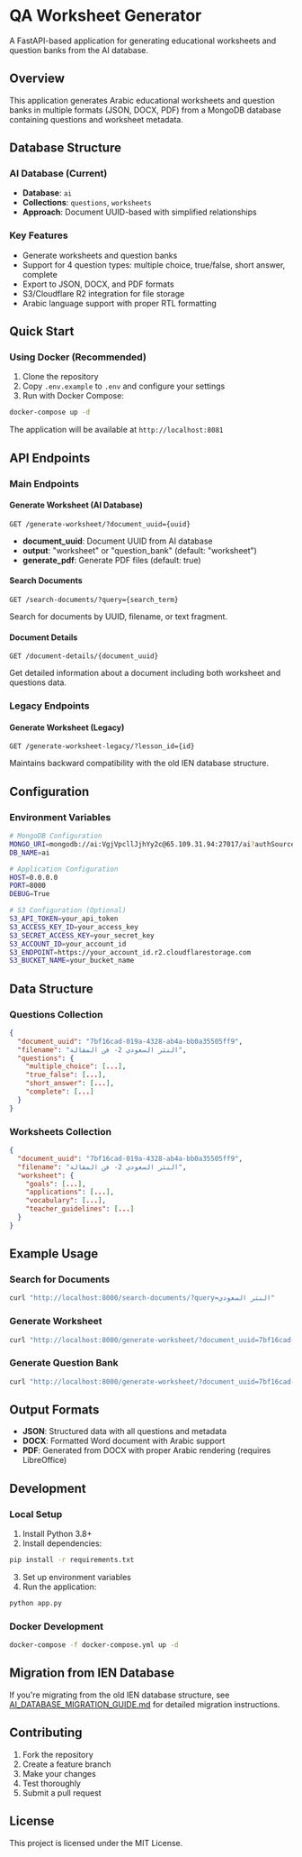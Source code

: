 # QA Worksheet Generator

A FastAPI-based application for generating educational worksheets and question banks from the AI database.

## Overview

This application generates Arabic educational worksheets and question banks in multiple formats (JSON, DOCX, PDF) from a MongoDB database containing questions and worksheet metadata.

## Database Structure

### AI Database (Current)
- **Database**: `ai`
- **Collections**: `questions`, `worksheets`
- **Approach**: Document UUID-based with simplified relationships

### Key Features
- Generate worksheets and question banks
- Support for 4 question types: multiple choice, true/false, short answer, complete
- Export to JSON, DOCX, and PDF formats
- S3/Cloudflare R2 integration for file storage
- Arabic language support with proper RTL formatting

## Quick Start

### Using Docker (Recommended)

1. Clone the repository
2. Copy `.env.example` to `.env` and configure your settings
3. Run with Docker Compose:

```bash
docker-compose up -d
```

The application will be available at `http://localhost:8081`

## API Endpoints

### Main Endpoints

#### Generate Worksheet (AI Database)
```
GET /generate-worksheet/?document_uuid={uuid}
```
- **document_uuid**: Document UUID from AI database
- **output**: "worksheet" or "question_bank" (default: "worksheet")
- **generate_pdf**: Generate PDF files (default: true)

#### Search Documents
```
GET /search-documents/?query={search_term}
```
Search for documents by UUID, filename, or text fragment.

#### Document Details
```
GET /document-details/{document_uuid}
```
Get detailed information about a document including both worksheet and questions data.

### Legacy Endpoints

#### Generate Worksheet (Legacy)
```
GET /generate-worksheet-legacy/?lesson_id={id}
```
Maintains backward compatibility with the old IEN database structure.

## Configuration

### Environment Variables

```bash
# MongoDB Configuration
MONGO_URI=mongodb://ai:VgjVpcllJjhYy2c@65.109.31.94:27017/ai?authSource=ai
DB_NAME=ai

# Application Configuration
HOST=0.0.0.0
PORT=8000
DEBUG=True

# S3 Configuration (Optional)
S3_API_TOKEN=your_api_token
S3_ACCESS_KEY_ID=your_access_key
S3_SECRET_ACCESS_KEY=your_secret_key
S3_ACCOUNT_ID=your_account_id
S3_ENDPOINT=https://your_account_id.r2.cloudflarestorage.com
S3_BUCKET_NAME=your_bucket_name
```

## Data Structure

### Questions Collection
```json
{
  "document_uuid": "7bf16cad-019a-4328-ab4a-bb0a35505ff9",
  "filename": "النثر السعودي 2- فن المقالة",
  "questions": {
    "multiple_choice": [...],
    "true_false": [...],
    "short_answer": [...],
    "complete": [...]
  }
}
```

### Worksheets Collection
```json
{
  "document_uuid": "7bf16cad-019a-4328-ab4a-bb0a35505ff9",
  "filename": "النثر السعودي 2- فن المقالة",
  "worksheet": {
    "goals": [...],
    "applications": [...],
    "vocabulary": [...],
    "teacher_guidelines": [...]
  }
}
```

## Example Usage

### Search for Documents
```bash
curl "http://localhost:8000/search-documents/?query=النثر السعودي"
```

### Generate Worksheet
```bash
curl "http://localhost:8000/generate-worksheet/?document_uuid=7bf16cad-019a-4328-ab4a-bb0a35505ff9&output=worksheet"
```

### Generate Question Bank
```bash
curl "http://localhost:8000/generate-worksheet/?document_uuid=7bf16cad-019a-4328-ab4a-bb0a35505ff9&output=question_bank"
```

## Output Formats

- **JSON**: Structured data with all questions and metadata
- **DOCX**: Formatted Word document with Arabic support
- **PDF**: Generated from DOCX with proper Arabic rendering (requires LibreOffice)

## Development

### Local Setup

1. Install Python 3.8+
2. Install dependencies:
```bash
pip install -r requirements.txt
```

3. Set up environment variables
4. Run the application:
```bash
python app.py
```

### Docker Development

```bash
docker-compose -f docker-compose.yml up -d
```

## Migration from IEN Database

If you're migrating from the old IEN database structure, see [AI_DATABASE_MIGRATION_GUIDE.md](AI_DATABASE_MIGRATION_GUIDE.md) for detailed migration instructions.

## Contributing

1. Fork the repository
2. Create a feature branch
3. Make your changes
4. Test thoroughly
5. Submit a pull request

## License

This project is licensed under the MIT License.
